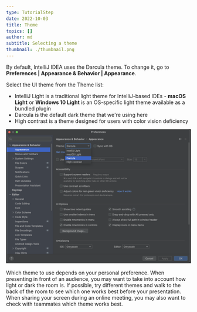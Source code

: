 ```yaml
---
type: TutorialStep
date: 2022-10-03
title: Theme
topics: []
author: md
subtitle: Selecting a theme
thumbnail: ./thumbnail.png
---
```


By default, IntelliJ IDEA uses the Darcula theme. To change it, go to **Preferences | Appearance & Behavior | Appearance**.

Select the UI theme from the Theme list:

- IntelliJ Light is a traditional light theme for IntelliJ-based IDEs - **macOS Light** or **Windows 10 Light** is an OS-specific light theme available as a bundled plugin
- Darcula is the default dark theme that we're using here
- High contrast is a theme designed for users with color vision deficiency

![Select Theme](theme.png)

Which theme to use depends on your personal preference. When presenting in front of an audience, you may want to take into account how light or dark the room is. If possible, try different themes and walk to the back of the room to see which one works best before your presentation. When sharing your screen during an online meeting, you may also want to check with teammates which theme works best.
